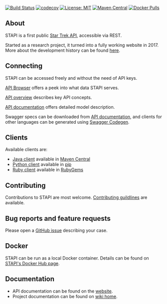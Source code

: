 [![Build Status](https://cezarykluczynski.semaphoreci.com/badges/stapi.svg?style=shields)](https://cezarykluczynski.semaphoreci.com/projects/stapi)
[![codecov](https://codecov.io/gh/cezarykluczynski/stapi/branch/master/graph/badge.svg?token=QjxVvtnLbW)](https://codecov.io/gh/cezarykluczynski/stapi)
[![License: MIT](https://img.shields.io/badge/License-MIT-green.svg)](https://opensource.org/licenses/MIT)
[![Maven Central](https://maven-badges.herokuapp.com/maven-central/com.cezarykluczynski.stapi/stapi-client/badge.svg)](https://mvnrepository.com/artifact/com.cezarykluczynski.stapi/stapi-client)
[![Docker Pulls](https://img.shields.io/docker/pulls/cezarykluczynski/stapi?color=%23%2300D100)](https://hub.docker.com/r/cezarykluczynski/stapi)

## About
STAPI is a first public [Star Trek API](https://stapi.co), accessible via REST.

Started as a research project, it turned into a fully working website in 2017. More about the development history can be found [here](https://stapi.co/about).

## Connecting

STAPI can be accessed freely and without the need of API keys.

[API Browser](https://stapi.co/api-browser) offers a peek into what data STAPI serves.

[API overview](https://stapi.co/api-overview) describes key API concepts.

[API documentation](https://stapi.co/api-documentation) offers detailed model description.

Swagger specs can be downloaded from [API documentation](https://stapi.co/api-documentation),
and clients for other languages can be generated using [Swagger Codegen](https://swagger.io/tools/swagger-codegen/).

## Clients
Available clients are:
* [Java client](https://github.com/cezarykluczynski/stapi/wiki/Java-client) available in [Maven Central](https://mvnrepository.com/artifact/com.cezarykluczynski.stapi/stapi-client)
* [Python client](https://github.com/mklucz/stapi-python) available in [pip](https://pypi.org/project/stapi/)
* [Ruby client](https://github.com/jjuliano/tricorder) available in [RubyGems](https://rubygems.org/gems/tricorder/versions/0.1.0)

## Contributing

Contributions to STAPI are most welcome. [Contributing guildlines](https://github.com/cezarykluczynski/stapi/wiki/Contributing) are available.

## Bug reports and feature requests

Please open a [GitHub issue](https://github.com/cezarykluczynski/stapi/issues) describing your case.

## Docker

STAPI can be run as a local Docker container. Details can be found on [STAPI's Docker Hub page](https://hub.docker.com/r/cezarykluczynski/stapi).

## Documentation
* API documentation can be found on the [website](https://stapi.co/api-documentation).
* Project documentation can be found on [wiki home](https://github.com/cezarykluczynski/stapi/wiki).

